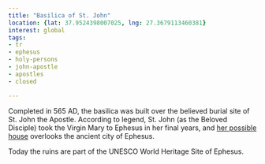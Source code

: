 ```yaml
---
title: "Basilica of St. John"
location: {lat: 37.9524398007025, lng: 27.3679113460381}
interest: global
tags:
- tr
- ephesus
- holy-persons
- john-apostle
- apostles
- closed

---
```



Completed in 565 AD, the basilica was built over the believed burial site of St. John the Apostle.  According to legend, St. John (as the Beloved Disciple) took the Virgin Mary to Ephesus in her final years, and [her possible house](/places/tr-ephesus-house-of-the-virgin-mary) overlooks the ancient city of Ephesus.

Today the ruins are part of the UNESCO World Heritage Site of Ephesus.


